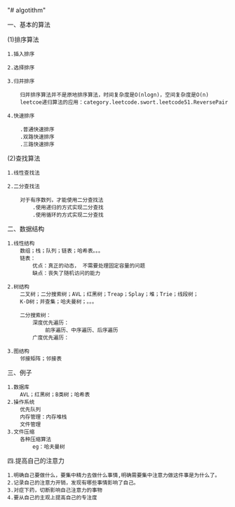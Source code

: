 "# algotithm" 

一、基本的算法

 (1)排序算法
    
    1.插入排序

    2.选择排序

    3.归并排序
     
        归并排序算法并不是原地排序算法，时间复杂度是O(nlogn)，空间复杂度是O(n)
        leetcoe递归算法的应用：category.leetcode.swort.leetcode51.ReversePair
    
    4.快速排序
    
        .普通快速排序
        .双路快速排序
        .三路快速排序
 (2)查找算法
    
    1.线性查找法
    
    2.二分查找法
   
        对于有序数列，才能使用二分查找法
            .使用递归的方式实现二分查找
            .使用循环的方式实现二分查找       

二、数据结构

    1.线性结构
        数组；栈；队列；链表；哈希表。。。
        链表：
            优点：真正的动态， 不需要处理固定容量的问题
            缺点：丧失了随机访问的能力
    
    2.树结构
        二叉树；二分搜索树；AVL；红黑树；Treap；Splay；堆；Trie；线段树；
        K-D树；并查集；哈夫曼树；。。。
        
        二分搜索树：
            深度优先遍历：
                前序遍历、中序遍历、后序遍历
            广度优先遍历：
    
    3.图结构
        邻接矩阵；邻接表
三、例子

    1.数据库
        AVL；红黑树；B类树；哈希表
    2.操作系统
        优先队列
        内存管理：内存堆栈
        文件管理
    3.文件压缩
        各种压缩算法
            eg：哈夫曼树
    
四.提高自己的注意力

    1.明确自己要做什么，要集中精力去做什么事情,明确需要集中注意力做这件事是为什么了。
    2.记录自己的注意力开销，发现有哪些事情影响了自己。
    3.对症下药，切断影响自己注意力的事物
    4.要从自己的主观上提高自己的专注度
                
    
    

